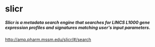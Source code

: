 # slicr
##### Slicr is a metadata search engine that searches for LINCS L1000 gene expression profiles and signatures matching user's input parameters.

http://amp.pharm.mssm.edu/slicr/#/search

